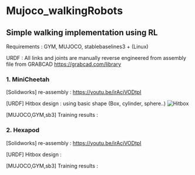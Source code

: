 # Mujoco_walkingRobots

## Simple walking implementation using RL

Requirements : GYM, MUJOCO, stablebaselines3 + (Linux)

URDF : All links and joints are manually reverse engineered from assembly file from GRABCAD
https://grabcad.com/library


### 1. MiniCheetah

[Solidworks] re-assembly : https://youtu.be/irAciVODtpI


[URDF] Hitbox design : using basic shape (Box, cylinder, sphere..)
![Hitbox](https://user-images.githubusercontent.com/74540268/169758719-4ecca46f-24fb-4cca-b3a1-0682afbeb4c0.PNG)



[MUJOCO,GYM,sb3] Training results : 


### 2. Hexapod

[Solidworks] re-assembly : https://youtu.be/irAciVODtpI



[URDF] Hitbox design : 



[MUJOCO,GYM,sb3] Training results : 
